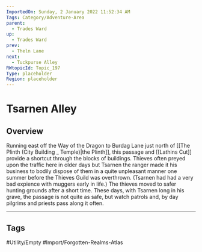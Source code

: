 ```yaml
---
ImportedOn: Sunday, 2 January 2022 11:52:34 AM
Tags: Category/Adventure-Area
parent:
  - Trades Ward
up:
  - Trades Ward
prev:
  - Theln Lane
next:
  - Tuckpurse Alley
RWtopicId: Topic_197
Type: placeholder
Region: placeholder
---
```

# Tsarnen Alley
## Overview
Running east off the Way of the Dragon to Burdag Lane just north of [[The Plinth (City Building _ Temple)|the Plinth]], this passage and [[Lathins Cut]] provide a shortcut through the blocks of buildings. Thieves often preyed upon the traffic here in older days but Tsarnen the ranger made it his business to bodily dispose of them in a quite unpleasant manner one summer before the Thieves Guild was overthrown. (Tsarnen had had a very bad expience with muggers early in life.) The thieves moved to safer hunting grounds after a short time. These days, with Tsarnen long in his grave, the passage is not quite as safe, but watch patrols and, by day pilgrims and priests pass along it often.


---
## Tags
#Utility/Empty #Import/Forgotten-Realms-Atlas

